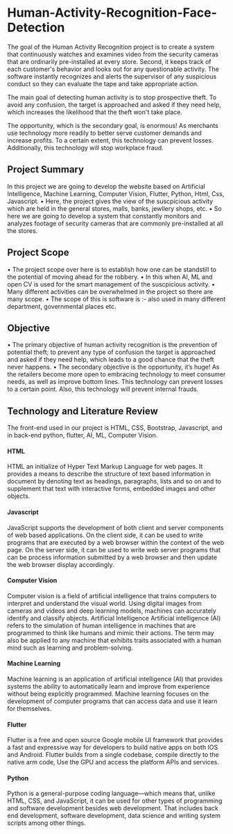 # Human-Activity-Recognition-Face-Detection
The goal of the Human Activity Recognition project is to create a system that continuously watches and examines video from the security cameras that are ordinarily pre-installed at every store. Second, it keeps track of each customer's behavior and looks out for any questionable activity. The software instantly recognizes and alerts the supervisor of any suspicious conduct so they can evaluate the tape and take appropriate action.

The main goal of detecting human activity is to stop prospective theft. To avoid any confusion, the target is approached and asked if they need help, which increases the likelihood that the theft won't take place.

The opportunity, which is the secondary goal, is enormous! As merchants use technology more readily to better serve customer demands and increase profits. To a certain extent, this technology can prevent losses. Additionally, this technology will stop workplace fraud.

## Project Summary
In this project we are going to develop the website based on Artificial Intelligence, Machine Learning, Computer Vision, Flutter, Python, Html, Css, Javascript.
• Here, the project gives the view of the suscpicious activity which are held in the general stores, malls, banks, jewllery shops, etc.
• So here we are going to develop a system that constantly monitors and analyzes footage of security cameras that are commonly pre-installed at all the stores.

## Project Scope
• The project scope over here is to establish how one can be standstill to the potential of moving ahead for the robbery.
• In this when AI, ML and open CV is used for the smart management of the suscpicious activity.
• Many different activities can be overwhelmed in the project so there are many scope.
• The scope of this is software is :- also used in many different department, governmental places etc.

## Objective
• The primary objective of human activity recognition is the prevention of potential theft; to prevent any type of confusion the target is approached and asked if they need help, which leads to a good chance that the theft never happens.
• The secondary objective is the opportunity, it’s huge! As the retailers become more open to embracing technology to meet consumer needs, as well as improve bottom lines. This technology can prevent losses to a certain point. Also, this technology will prevent internal frauds.

## Technology and Literature Review
The front-end used in our project is HTML, CSS, Bootstrap, Javascript, and in back-end python, flutter, AI, ML, Computer Vision.
#### HTML
HTML an initialize of Hyper Text Markup Language for web pages.
It provides a means to describe the structure of text based information in document by denoting text as headings, paragraphs, lists and so on and to supplement that text with interactive forms, embedded images and other objects.
#### Javascript
JavaScript supports the development of both client and server components of web based applications.
On the client side, it can be used to write programs that are executed by a web browser within the context of the web page.
On the server side, it can be used to write web server programs that can be process information submitted by a web browser and then update the web browser display accordingly.
#### Computer Vision
Computer vision is a field of artificial intelligence that trains computers to interpret and understand the visual world. Using digital images from cameras and videos and deep learning models, machines can accurately identify and classify objects. Artificial Intelligence Artificial intelligence (AI) refers to the simulation of human intelligence in machines that are programmed to think like humans and mimic their actions. The term may also be applied to any machine that exhibits traits associated with a human mind such as learning and problem-solving.
#### Machine Learning
Machine learning is an application of artificial intelligence (AI) that provides systems the ability to automatically learn and improve from experience without being explicitly programmed. Machine learning focuses on the development of computer programs that can access data and use it learn for themselves.
#### Flutter 
Flutter is a free and open source Google mobile UI framework that provides a fast and expressive way for developers to build native apps on both IOS and Android. Flutter builds from a single codebase, compile directly to the native arm code, Use the GPU and access the platform APIs and services.
#### Python 
Python is a general-purpose coding language—which means that, unlike HTML, CSS, and JavaScript, it can be used for other types of programming and software development besides web development. That includes back end development, software development, data science and writing system scripts among other things.
